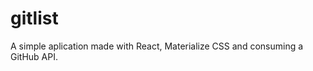 # gitlist
<p>
A simple aplication made with React, Materialize CSS and consuming a GitHub API. 
</p>
